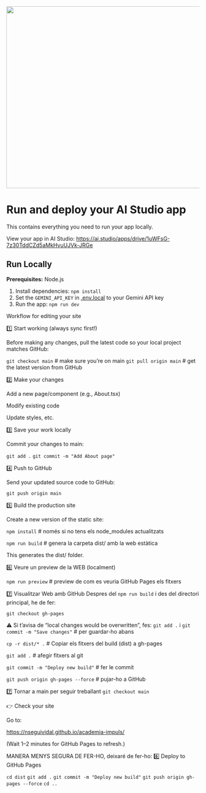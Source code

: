 <div align="center">
<img width="1200" height="475" alt="GHBanner" src="https://github.com/user-attachments/assets/0aa67016-6eaf-458a-adb2-6e31a0763ed6" />
</div>

# Run and deploy your AI Studio app

This contains everything you need to run your app locally.

View your app in AI Studio: https://ai.studio/apps/drive/1uWFsG-7z30TddCZd5aMkHvuUJVk-JRGe

## Run Locally

**Prerequisites:**  Node.js


1. Install dependencies:
   `npm install`
2. Set the `GEMINI_API_KEY` in [.env.local](.env.local) to your Gemini API key
3. Run the app:
   `npm run dev`




Workflow for editing your site

1️⃣ Start working (always sync first!)

Before making any changes, pull the latest code so your local project matches GitHub:

`git checkout main`          # make sure you’re on main
`git pull origin main`       # get the latest version from GitHub

2️⃣ Make your changes

Add a new page/component (e.g., About.tsx)

Modify existing code

Update styles, etc.

3️⃣ Save your work locally

Commit your changes to main:

`git add .`
`git commit -m "Add About page"`

4️⃣ Push to GitHub

Send your updated source code to GitHub:

`git push origin main`

5️⃣ Build the production site

Create a new version of the static site:

`npm install`      # només si no tens els node_modules actualitzats

`npm run build`   # genera la carpeta dist/ amb la web estàtica

This generates the dist/ folder.

6️⃣ Veure un preview de la WEB (localment)

`npm run preview` # preview de com es veuria GitHub Pages els fitxers 


7️⃣ Visualitzar Web amb GitHub
Despres del `npm run build` i des del directori principal, he de fer:

 `git checkout gh-pages`

⚠️ Si t’avisa de “local changes would be overwritten”, fes: `git add .` i `git commit -m "Save changes"`  # per guardar-ho abans
 
 `cp -r dist/* .`  # Copiar els fitxers del build (dist) a gh-pages

 `git add .`  # afegir fitxers al git

 `git commit -m "Deploy new build"`  # fer le commit

 `git push origin gh-pages --force`  # pujar-ho a GitHub

7️⃣ Tornar a main per seguir treballant
`git checkout main`





👉 Check your site

Go to:

https://nseguividal.github.io/academia-impuls/


(Wait 1–2 minutes for GitHub Pages to refresh.)



MANERA MENYS SEGURA DE FER-HO, deixaré de fer-ho: 
6️⃣ Deploy to GitHub Pages

`cd dist`
`git add .`
`git commit -m "Deploy new build"`
`git push origin gh-pages --force`
`cd ..`
